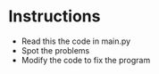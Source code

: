 # Instructions
- Read this the code in main.py
- Spot the problems
- Modify the code to fix the program

